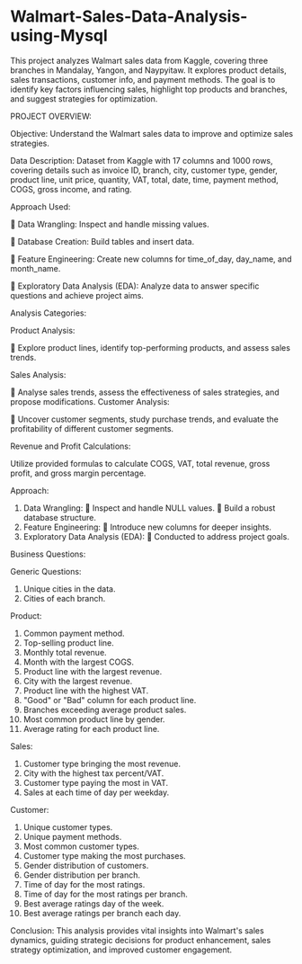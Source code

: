 # Walmart-Sales-Data-Analysis-using-Mysql
This project analyzes Walmart sales data from Kaggle, covering three branches in Mandalay, Yangon, and Naypyitaw. It explores product details, sales transactions, customer info, and payment methods. The goal is to identify key factors influencing sales, highlight top products and branches, and suggest strategies for optimization.





PROJECT OVERVIEW:

Objective:
Understand the Walmart sales data to improve and optimize sales strategies.

Data Description:
Dataset from Kaggle with 17 columns and 1000 rows, covering details such as invoice ID, branch, city, customer type, gender, product line, unit price, quantity, VAT, total, date, time, payment method, COGS, gross income, and rating.

Approach Used:

	Data Wrangling: Inspect and handle missing values.

	Database Creation: Build tables and insert data.

	Feature Engineering: Create new columns for time_of_day, day_name, and month_name.

	Exploratory Data Analysis (EDA): Analyze data to answer specific questions and achieve project aims.

Analysis Categories:

Product Analysis:

	Explore product lines, identify top-performing products, and assess sales trends.

Sales Analysis:

	Analyse sales trends, assess the effectiveness of sales strategies, and propose modifications.
Customer Analysis:

	Uncover customer segments, study purchase trends, and evaluate the profitability of different customer segments.

Revenue and Profit Calculations:

Utilize provided formulas to calculate COGS, VAT, total revenue, gross profit, and gross margin percentage.


Approach:
1.	Data Wrangling:
	Inspect and handle NULL values.
	Build a robust database structure.
2.	Feature Engineering:
	Introduce new columns for deeper insights.
3.	Exploratory Data Analysis (EDA):
	Conducted to address project goals.

Business Questions:

Generic Questions:
1.	Unique cities in the data.
2.	Cities of each branch.

Product:
1.	Common payment method.
2.	Top-selling product line.
3.	Monthly total revenue.
4.	Month with the largest COGS.
5.	Product line with the largest revenue.
6.	City with the largest revenue.
7.	Product line with the highest VAT.
8.	"Good" or "Bad" column for each product line.
9.	Branches exceeding average product sales.
10.	Most common product line by gender.
11.	Average rating for each product line.




Sales:
1.	Customer type bringing the most revenue.
2.	City with the highest tax percent/VAT.
3.	Customer type paying the most in VAT.
4.	Sales at each time of day per weekday.

Customer: 
1.	Unique customer types.
2.	Unique payment methods.
3.	Most common customer types.
4.	Customer type making the most purchases.
5.	Gender distribution of customers.
6.	Gender distribution per branch.
7.	Time of day for the most ratings.
8.	Time of day for the most ratings per branch.
9.	Best average ratings day of the week.
10.	Best average ratings per branch each day.


Conclusion:
This analysis provides vital insights into Walmart's sales dynamics, guiding strategic decisions for product enhancement, sales strategy optimization, and improved customer engagement.
